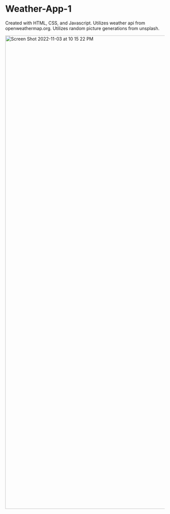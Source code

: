 # Weather-App-1
Created with HTML, CSS, and Javascript. 
Utilizes weather api from openweathermap.org.
Utilizes random picture generations from unsplash.

<img width="1490" alt="Screen Shot 2022-11-03 at 10 15 22 PM" src="https://user-images.githubusercontent.com/68624936/199870651-f13bd7a9-c0d8-43e9-bb1f-3f2dd1e4eb08.png">
